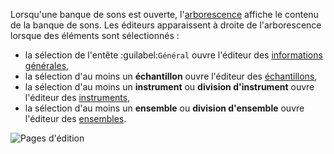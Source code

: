 Lorsqu'une banque de sons est ouverte, l'[arborescence](manual/soundfont-editor/tree.md) affiche le contenu de la banque de sons.
Les éditeurs apparaissent à droite de l'arborescence lorsque des éléments sont sélectionnés&nbsp;:

* la sélection de l'entête :guilabel:`Général` ouvre l'éditeur des [informations générales](manual/soundfont-editor/editing-pages/editing-of-the-general-information.md),
* la sélection d'au moins un **échantillon** ouvre l'éditeur des [échantillons](manual/soundfont-editor/editing-pages/sample-editor.md),
* la sélection d'au moins un **instrument** ou **division d'instrument** ouvre l'éditeur des [instruments](manual/soundfont-editor/editing-pages/instrument-editor.md),
* la sélection d'au moins un **ensemble** ou **division d'ensemble** ouvre l'éditeur des [ensembles](manual/soundfont-editor/editing-pages/preset-editor.md).


![Pages d'édition](images/editing_pages.png "Pages d'édition")